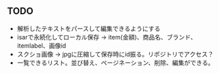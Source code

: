 ## TODO
- 解析したテキストをパースして編集できるようにする
- isarで永続化してローカル保存
  → item(金額)、商品名、ブランド、itemlabel、画像id
- スクショ画像 → jpgに圧縮して保存時にid振る。リポジトリでアクセス？
- 一覧できるリスト。並び替え、ページネーション、削除、編集ができる。